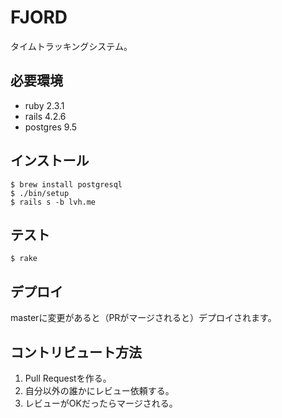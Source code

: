 # FJORD

タイムトラッキングシステム。

## 必要環境

- ruby 2.3.1
- rails 4.2.6
- postgres 9.5

## インストール

```
$ brew install postgresql
$ ./bin/setup
$ rails s -b lvh.me
```

## テスト

```
$ rake
```

## デプロイ

masterに変更があると（PRがマージされると）デプロイされます。

## コントリビュート方法

1. Pull Requestを作る。
1. 自分以外の誰かにレビュー依頼する。
1. レビューがOKだったらマージされる。
